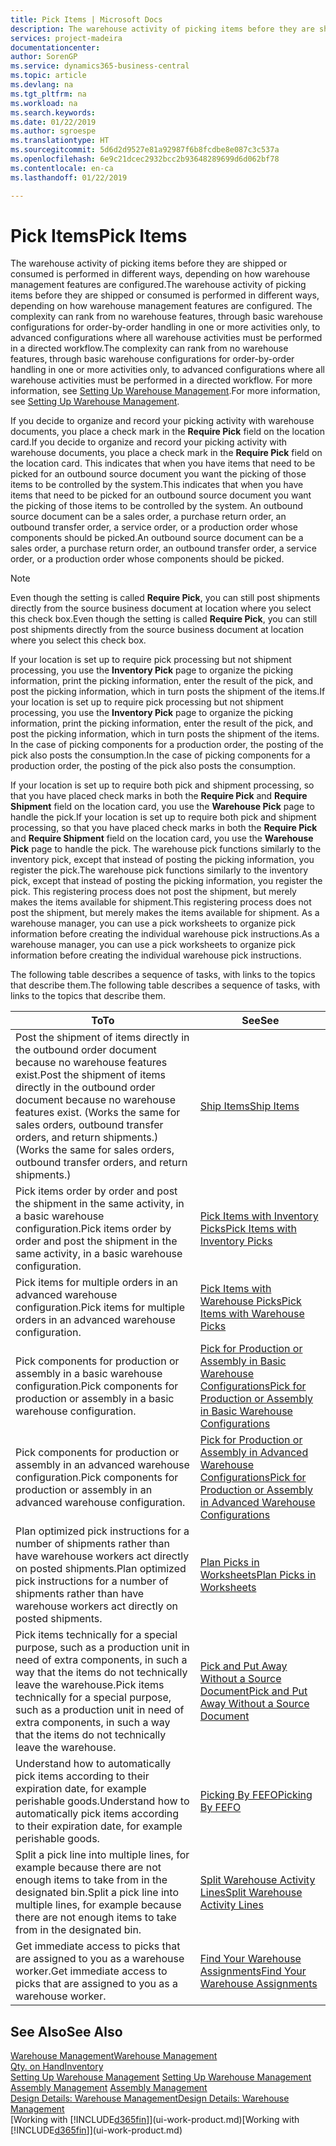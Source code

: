 ```yaml
---
title: Pick Items | Microsoft Docs
description: The warehouse activity of picking items before they are shipped or consumed is performed in different ways, depending on how warehouse management features are configured. The [setup](../configure-warehouse-processes.md) complexity can rank from no warehouse features, through basic warehouse configurations for order-by-order handling in one or more activities only, to advanced configurations where all warehouse activities must be performed in a directed workflow.
services: project-madeira
documentationcenter: 
author: SorenGP
ms.service: dynamics365-business-central
ms.topic: article
ms.devlang: na
ms.tgt_pltfrm: na
ms.workload: na
ms.search.keywords: 
ms.date: 01/22/2019
ms.author: sgroespe
ms.translationtype: HT
ms.sourcegitcommit: 5d6d2d9527e81a92987f6b8fcdbe8e087c3c537a
ms.openlocfilehash: 6e9c21dcec2932bcc2b93648289699d6d062bf78
ms.contentlocale: en-ca
ms.lasthandoff: 01/22/2019

---
```

# <a name="pick-items"></a><span data-ttu-id="398f1-104">Pick Items</span><span class="sxs-lookup"><span data-stu-id="398f1-104">Pick Items</span></span>
<span data-ttu-id="398f1-105">The warehouse activity of picking items before they are shipped or consumed is performed in different ways, depending on how warehouse management features are configured.</span><span class="sxs-lookup"><span data-stu-id="398f1-105">The warehouse activity of picking items before they are shipped or consumed is performed in different ways, depending on how warehouse management features are configured.</span></span> <span data-ttu-id="398f1-106">The complexity can rank from no warehouse features, through basic warehouse configurations for order-by-order handling in one or more activities only, to advanced configurations where all warehouse activities must be performed in a directed workflow.</span><span class="sxs-lookup"><span data-stu-id="398f1-106">The complexity can rank from no warehouse features, through basic warehouse configurations for order-by-order handling in one or more activities only, to advanced configurations where all warehouse activities must be performed in a directed workflow.</span></span> <span data-ttu-id="398f1-107">For more information, see [Setting Up Warehouse Management](warehouse-setup-warehouse.md).</span><span class="sxs-lookup"><span data-stu-id="398f1-107">For more information, see [Setting Up Warehouse Management](warehouse-setup-warehouse.md).</span></span>

<span data-ttu-id="398f1-108">If you decide to organize and record your picking activity with warehouse documents, you place a check mark in the **Require Pick** field on the location card.</span><span class="sxs-lookup"><span data-stu-id="398f1-108">If you decide to organize and record your picking activity with warehouse documents, you place a check mark in the **Require Pick** field on the location card.</span></span> <span data-ttu-id="398f1-109">This indicates that when you have items that need to be picked for an outbound source document you want the picking of those items to be controlled by the system.</span><span class="sxs-lookup"><span data-stu-id="398f1-109">This indicates that when you have items that need to be picked for an outbound source document you want the picking of those items to be controlled by the system.</span></span> <span data-ttu-id="398f1-110">An outbound source document can be a sales order, a purchase return order, an outbound transfer order, a service order, or a production order whose components should be picked.</span><span class="sxs-lookup"><span data-stu-id="398f1-110">An outbound source document can be a sales order, a purchase return order, an outbound transfer order, a service order, or a production order whose components should be picked.</span></span>

> [!NOTE]
> <span data-ttu-id="398f1-111">Even though the setting is called **Require Pick**, you can still post shipments directly from the source business document at location where you select this check box.</span><span class="sxs-lookup"><span data-stu-id="398f1-111">Even though the setting is called **Require Pick**, you can still post shipments directly from the source business document at location where you select this check box.</span></span>

<span data-ttu-id="398f1-112">If your location is set up to require pick processing but not shipment processing, you use the **Inventory Pick** page to organize the picking information, print the picking information, enter the result of the pick, and post the picking information, which in turn posts the shipment of the items.</span><span class="sxs-lookup"><span data-stu-id="398f1-112">If your location is set up to require pick processing but not shipment processing, you use the **Inventory Pick** page to organize the picking information, print the picking information, enter the result of the pick, and post the picking information, which in turn posts the shipment of the items.</span></span> <span data-ttu-id="398f1-113">In the case of picking components for a production order, the posting of the pick also posts the consumption.</span><span class="sxs-lookup"><span data-stu-id="398f1-113">In the case of picking components for a production order, the posting of the pick also posts the consumption.</span></span>

<span data-ttu-id="398f1-114">If your location is set up to require both pick and shipment processing, so that you have placed check marks in both the **Require Pick** and **Require Shipment** field on the location card, you use the **Warehouse Pick** page to handle the pick.</span><span class="sxs-lookup"><span data-stu-id="398f1-114">If your location is set up to require both pick and shipment processing, so that you have placed check marks in both the **Require Pick** and **Require Shipment** field on the location card, you use the **Warehouse Pick** page to handle the pick.</span></span> <span data-ttu-id="398f1-115">The warehouse pick functions similarly to the inventory pick, except that instead of posting the picking information, you register the pick.</span><span class="sxs-lookup"><span data-stu-id="398f1-115">The warehouse pick functions similarly to the inventory pick, except that instead of posting the picking information, you register the pick.</span></span> <span data-ttu-id="398f1-116">This registering process does not post the shipment, but merely makes the items available for shipment.</span><span class="sxs-lookup"><span data-stu-id="398f1-116">This registering process does not post the shipment, but merely makes the items available for shipment.</span></span> <span data-ttu-id="398f1-117">As a warehouse manager, you can use a pick worksheets to organize pick information before creating the individual warehouse pick instructions.</span><span class="sxs-lookup"><span data-stu-id="398f1-117">As a warehouse manager, you can use a pick worksheets to organize pick information before creating the individual warehouse pick instructions.</span></span>

<span data-ttu-id="398f1-118">The following table describes a sequence of tasks, with links to the topics that describe them.</span><span class="sxs-lookup"><span data-stu-id="398f1-118">The following table describes a sequence of tasks, with links to the topics that describe them.</span></span>   

|<span data-ttu-id="398f1-119">**To**</span><span class="sxs-lookup"><span data-stu-id="398f1-119">**To**</span></span>|<span data-ttu-id="398f1-120">**See**</span><span class="sxs-lookup"><span data-stu-id="398f1-120">**See**</span></span>|
|------------|-------------|  
|<span data-ttu-id="398f1-121">Post the shipment of items directly in the outbound order document because no warehouse features exist.</span><span class="sxs-lookup"><span data-stu-id="398f1-121">Post the shipment of items directly in the outbound order document because no warehouse features exist.</span></span> <span data-ttu-id="398f1-122">(Works the same for sales orders, outbound transfer orders, and return shipments.)</span><span class="sxs-lookup"><span data-stu-id="398f1-122">(Works the same for sales orders, outbound transfer orders, and return shipments.)</span></span>|[<span data-ttu-id="398f1-123">Ship Items</span><span class="sxs-lookup"><span data-stu-id="398f1-123">Ship Items</span></span>](warehouse-how-ship-items.md)|  
|<span data-ttu-id="398f1-124">Pick items order by order and post the shipment in the same activity, in a basic warehouse configuration.</span><span class="sxs-lookup"><span data-stu-id="398f1-124">Pick items order by order and post the shipment in the same activity, in a basic warehouse configuration.</span></span>|[<span data-ttu-id="398f1-125">Pick Items with Inventory Picks</span><span class="sxs-lookup"><span data-stu-id="398f1-125">Pick Items with Inventory Picks</span></span>](warehouse-how-to-pick-items-with-inventory-picks.md)|
|<span data-ttu-id="398f1-126">Pick items for multiple orders in an advanced warehouse configuration.</span><span class="sxs-lookup"><span data-stu-id="398f1-126">Pick items for multiple orders in an advanced warehouse configuration.</span></span>|[<span data-ttu-id="398f1-127">Pick Items with Warehouse Picks</span><span class="sxs-lookup"><span data-stu-id="398f1-127">Pick Items with Warehouse Picks</span></span>](warehouse-how-to-pick-items-for-warehouse-shipment.md)|  
|<span data-ttu-id="398f1-128">Pick components for production or assembly in a basic warehouse configuration.</span><span class="sxs-lookup"><span data-stu-id="398f1-128">Pick components for production or assembly in a basic warehouse configuration.</span></span>|[<span data-ttu-id="398f1-129">Pick for Production or Assembly in Basic Warehouse Configurations</span><span class="sxs-lookup"><span data-stu-id="398f1-129">Pick for Production or Assembly in Basic Warehouse Configurations</span></span>](warehouse-how-to-pick-for-production.md)|
|<span data-ttu-id="398f1-130">Pick components for production or assembly in an advanced warehouse configuration.</span><span class="sxs-lookup"><span data-stu-id="398f1-130">Pick components for production or assembly in an advanced warehouse configuration.</span></span>|[<span data-ttu-id="398f1-131">Pick for Production or Assembly in Advanced Warehouse Configurations</span><span class="sxs-lookup"><span data-stu-id="398f1-131">Pick for Production or Assembly in Advanced Warehouse Configurations</span></span>](warehouse-how-to-pick-for-internal-operations-in-advanced-warehousing.md)|  
|<span data-ttu-id="398f1-132">Plan optimized pick instructions for a number of shipments rather than have warehouse workers act directly on posted shipments.</span><span class="sxs-lookup"><span data-stu-id="398f1-132">Plan optimized pick instructions for a number of shipments rather than have warehouse workers act directly on posted shipments.</span></span>|[<span data-ttu-id="398f1-133">Plan Picks in Worksheets</span><span class="sxs-lookup"><span data-stu-id="398f1-133">Plan Picks in Worksheets</span></span>](warehouse-how-to-plan-picks-in-worksheets.md)|  
|<span data-ttu-id="398f1-134">Pick items technically for a special purpose, such as a production unit in need of extra components, in such a way that the items do not technically leave the warehouse.</span><span class="sxs-lookup"><span data-stu-id="398f1-134">Pick items technically for a special purpose, such as a production unit in need of extra components, in such a way that the items do not technically leave the warehouse.</span></span>|[<span data-ttu-id="398f1-135">Pick and Put Away Without a Source Document</span><span class="sxs-lookup"><span data-stu-id="398f1-135">Pick and Put Away Without a Source Document</span></span>](warehouse-how-to-create-put-aways-from-internal-put-aways.md)|
|<span data-ttu-id="398f1-136">Understand how to automatically pick items according to their expiration date, for example perishable goods.</span><span class="sxs-lookup"><span data-stu-id="398f1-136">Understand how to automatically pick items according to their expiration date, for example perishable goods.</span></span>|[<span data-ttu-id="398f1-137">Picking By FEFO</span><span class="sxs-lookup"><span data-stu-id="398f1-137">Picking By FEFO</span></span>](warehouse-picking-by-fefo.md)|
|<span data-ttu-id="398f1-138">Split a pick line into multiple lines, for example because there are not enough items to take from in the designated bin.</span><span class="sxs-lookup"><span data-stu-id="398f1-138">Split a pick line into multiple lines, for example because there are not enough items to take from in the designated bin.</span></span>|[<span data-ttu-id="398f1-139">Split Warehouse Activity Lines</span><span class="sxs-lookup"><span data-stu-id="398f1-139">Split Warehouse Activity Lines</span></span>](warehouse-how-to-split-warehouse-activity-lines.md)|
|<span data-ttu-id="398f1-140">Get immediate access to picks that are assigned to you as a warehouse worker.</span><span class="sxs-lookup"><span data-stu-id="398f1-140">Get immediate access to picks that are assigned to you as a warehouse worker.</span></span>|[<span data-ttu-id="398f1-141">Find Your Warehouse Assignments</span><span class="sxs-lookup"><span data-stu-id="398f1-141">Find Your Warehouse Assignments</span></span>](warehouse-how-to-find-your-warehouse-assignments.md)|  

## <a name="see-also"></a><span data-ttu-id="398f1-142">See Also</span><span class="sxs-lookup"><span data-stu-id="398f1-142">See Also</span></span>  
[<span data-ttu-id="398f1-143">Warehouse Management</span><span class="sxs-lookup"><span data-stu-id="398f1-143">Warehouse Management</span></span>](warehouse-manage-warehouse.md)  
[<span data-ttu-id="398f1-144">Qty. on Hand</span><span class="sxs-lookup"><span data-stu-id="398f1-144">Inventory</span></span>](inventory-manage-inventory.md)  
<span data-ttu-id="398f1-145">[Setting Up Warehouse Management](warehouse-setup-warehouse.md)   </span><span class="sxs-lookup"><span data-stu-id="398f1-145">[Setting Up Warehouse Management](warehouse-setup-warehouse.md)   </span></span>  
<span data-ttu-id="398f1-146">[Assembly Management](assembly-assemble-items.md)  </span><span class="sxs-lookup"><span data-stu-id="398f1-146">[Assembly Management](assembly-assemble-items.md)  </span></span>  
[<span data-ttu-id="398f1-147">Design Details: Warehouse Management</span><span class="sxs-lookup"><span data-stu-id="398f1-147">Design Details: Warehouse Management</span></span>](design-details-warehouse-management.md)  
<span data-ttu-id="398f1-148">[Working with [!INCLUDE[d365fin](includes/d365fin_md.md)]](ui-work-product.md)</span><span class="sxs-lookup"><span data-stu-id="398f1-148">[Working with [!INCLUDE[d365fin](includes/d365fin_md.md)]](ui-work-product.md)</span></span>

